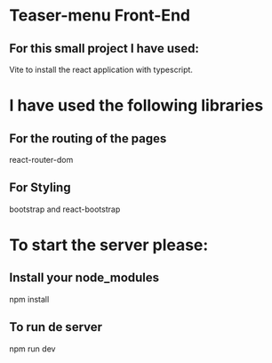 # Teaser-menu Front-End

## For this small project I have used:

Vite to install the react application with typescript.

# I have used the following libraries

## For the routing of the pages
react-router-dom

## For Styling
bootstrap and react-bootstrap

# To start the server please:

## Install your node_modules
npm install

## To run de server
npm run dev


